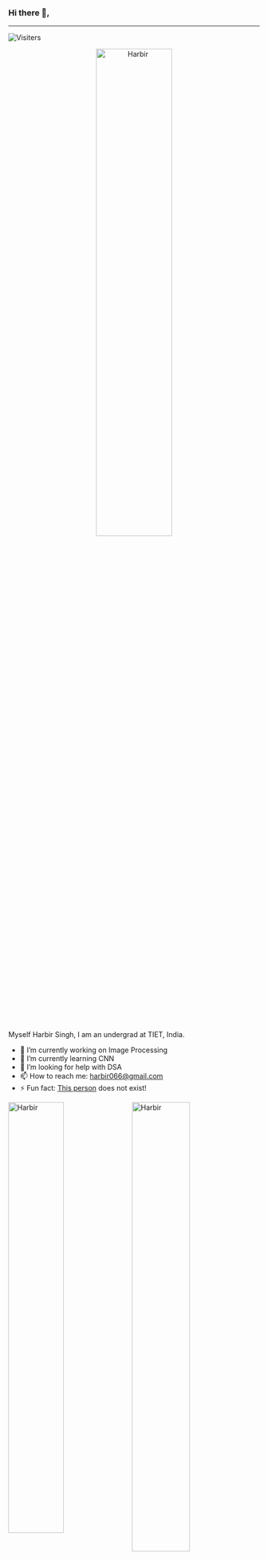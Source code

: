 ### Hi there 👋, 
<hr>
<p align="left"> <img src="https://komarev.com/ghpvc/?username=Harbir66&label=Profile%20views&color=0e75b6&style=for-the-badge" alt="Visiters" /> </p>


<p align="center"><img width="55%" height="50%" src="https://github-readme-streak-stats.herokuapp.com/?user=Harbir66&theme=tokyonight&fire=e25822" alt="Harbir" /></p>

Myself Harbir Singh, I am an undergrad at TIET, India. 
- 🔭 I’m currently working on Image Processing
- 🌱 I’m currently learning CNN
- 🤔 I’m looking for help with DSA
- 📫 How to reach me: harbir066@gmail.com
- ⚡ Fun fact: <a href="https://thispersondoesnotexist.com/" >This person</a> does not exist!

<p>
<img align="left" width="47%" src="https://github-readme-stats.vercel.app/api/top-langs/?username=Harbir66&layout=compact&theme=tokyonight&bg_color=45,141E30,243B55&hide_border=true" alt="Harbir" />
</p>
<p>&nbsp;
<img align="centre" width="48%" src="https://github-readme-stats.vercel.app/api?username=Harbir66&count_private=true&show_icons=true&theme=tokyonight&bg_color=30,141E30,243B55&hide_border=true" alt="Harbir" />
</p>
<!--
**Harbir66/Harbir66** is a ✨ _special_ ✨ repository because its `README.md` (this file) appears on your GitHub profile.

Here are some ideas to get you started:

- 🔭 I’m currently working on ...
- 🌱 I’m currently learning ...
- 👯 I’m looking to collaborate on ...
- 🤔 I’m looking for help with ...
- 💬 Ask me about ...
- 📫 How to reach me: ...
- 😄 Pronouns: ...
- ⚡ Fun fact: ...
-->
